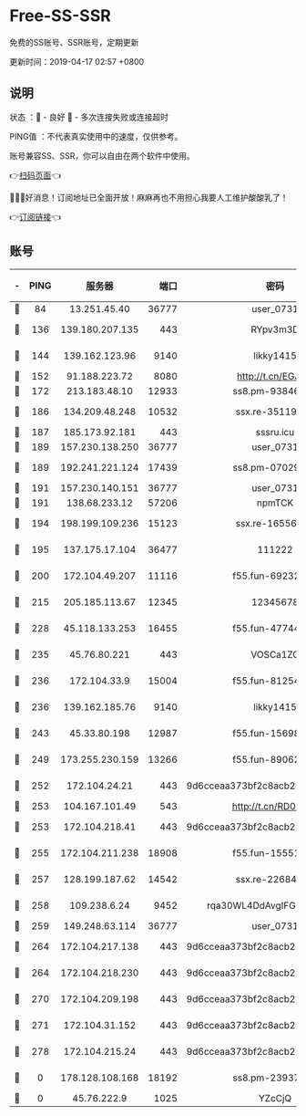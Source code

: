 # Free-SS-SSR

免费的SS账号、SSR账号，定期更新

更新时间：2019-04-17 02:57 +0800

## 说明

状态     ：🙂 - 良好 🙁 - 多次连接失败或连接超时

PING值   ：不代表真实使用中的速度，仅供参考。

账号兼容SS、SSR，你可以自由在两个软件中使用。

👉[扫码页面](https://liesauer.github.io/Free-SS-SSR/)👈

🎉🎉🎉好消息！订阅地址已全面开放！麻麻再也不用担心我要人工维护酸酸乳了！

👉[订阅链接](https://www.liesauer.net/yogurt/subscribe?ACCESS_TOKEN=DAYxR3mMaZAsaqUb)👈

## 账号

|-|PING|服务器|端口|密码|加密方式|区域|
|:----:|:----:|:-----:|-----:|:----:|:----:|:----:|
|🙂|84|13.251.45.40|36777|user_0731|chacha20|SG|
|🙂|136|139.180.207.135|443|RYpv3m3D|aes-256-cfb|JP|
|🙂|144|139.162.123.96|9140|likky1415|aes-256-cfb|JP|
|🙂|152|91.188.223.72|8080|http://t.cn/EGJIyrl|rc4-md5|RU|
|🙂|172|213.183.48.10|12933|ss8.pm-93846513|rc4-md5|RU|
|🙂|186|134.209.48.248|10532|ssx.re-35119050|aes-256-cfb|US|
|🙂|187|185.173.92.181|443|sssru.icu|rc4-md5|RU|
|🙂|189|157.230.138.250|36777|user_0731|chacha20|US|
|🙂|189|192.241.221.124|17439|ss8.pm-07029928|aes-256-cfb|US|
|🙂|191|157.230.140.151|36777|user_0731|chacha20|US|
|🙂|191|138.68.233.12|57206|npmTCK|rc4-md5|US|
|🙂|194|198.199.109.236|15123|ssx.re-16556245|aes-256-cfb|US|
|🙂|195|137.175.17.104|36477|111222|aes-256-cfb|US|
|🙂|200|172.104.49.207|11116|f55.fun-69232280|aes-256-cfb|SG|
|🙂|215|205.185.113.67|12345|12345678|aes-256-cfb|US|
|🙂|228|45.118.133.253|16455|f55.fun-47744783|aes-256-cfb|SG|
|🙂|235|45.76.80.221|443|VOSCa1ZG|aes-256-cfb|DE|
|🙂|236|172.104.33.9|15004|f55.fun-81254583|aes-256-cfb|SG|
|🙂|236|139.162.185.76|9140|likky1415|aes-256-cfb|DE|
|🙂|243|45.33.80.198|12987|f55.fun-15698045|aes-256-cfb|US|
|🙂|249|173.255.230.159|13266|f55.fun-89062713|aes-256-cfb|US|
|🙂|252|172.104.24.21|443|9d6cceaa373bf2c8acb22e60b6a58be6|aes-256-cfb|US|
|🙂|253|104.167.101.49|543|http://t.cn/RD0D7sx|rc4-md5|CA|
|🙂|253|172.104.218.41|443|9d6cceaa373bf2c8acb22e60b6a58be6|aes-256-cfb|US|
|🙂|255|172.104.211.238|18908|f55.fun-15551858|aes-256-cfb|US|
|🙂|257|128.199.187.62|14542|ssx.re-22684081|aes-256-cfb|SG|
|🙂|258|109.238.6.24|9452|rqa30WL4DdAvgIFG6Fs3znzTa|aes-256-cfb|FR|
|🙂|259|149.248.63.114|36777|user_0731|chacha20|CA|
|🙂|264|172.104.217.138|443|9d6cceaa373bf2c8acb22e60b6a58be6|aes-256-cfb|US|
|🙂|264|172.104.218.230|443|9d6cceaa373bf2c8acb22e60b6a58be6|aes-256-cfb|US|
|🙂|270|172.104.209.198|443|9d6cceaa373bf2c8acb22e60b6a58be6|aes-256-cfb|US|
|🙂|271|172.104.31.152|443|9d6cceaa373bf2c8acb22e60b6a58be6|aes-256-cfb|US|
|🙂|278|172.104.215.24|443|9d6cceaa373bf2c8acb22e60b6a58be6|aes-256-cfb|US|
|🙁|0|178.128.108.168|18192|ss8.pm-23937641|aes-256-cfb|SG|
|🙁|0|45.76.222.9|1025|YZcCjQ|rc4-md5|JP|
